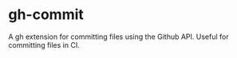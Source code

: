 # gh-commit
A gh extension for committing files using the Github API. Useful for committing files in CI.
